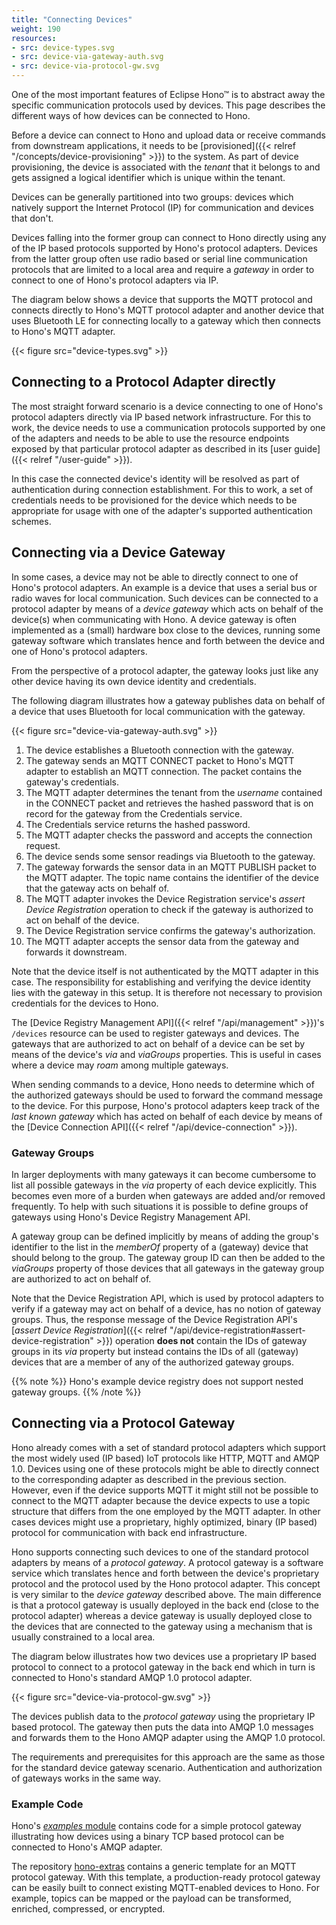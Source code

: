 ```yaml
---
title: "Connecting Devices"
weight: 190
resources:
- src: device-types.svg
- src: device-via-gateway-auth.svg
- src: device-via-protocol-gw.svg
---
```


One of the most important features of Eclipse Hono&trade; is to abstract away the specific communication protocols
used by devices. This page describes the different ways of how devices can be connected to Hono.
<!-- more -->

Before a device can connect to Hono and upload data or receive commands from downstream applications,
it needs to be [provisioned]({{< relref "/concepts/device-provisioning" >}}) to the system.
As part of device provisioning, the device is associated with the *tenant* that it belongs to and gets
assigned a logical identifier which is unique within the tenant.

Devices can be generally partitioned into two groups: devices which natively support the Internet Protocol
(IP) for communication and devices that don't.

Devices falling into the former group can connect to Hono directly using any of the IP based protocols supported
by Hono's protocol adapters. Devices from the latter group often use radio based or serial line communication protocols
that are limited to a local area and require a *gateway* in order to connect to one of Hono's protocol
adapters via IP.

The diagram below shows a device that supports the MQTT protocol and connects directly to Hono's MQTT protocol adapter
and another device that uses Bluetooth LE for connecting locally to a gateway which then connects to Hono's MQTT adapter.

{{< figure src="device-types.svg" >}}

## Connecting to a Protocol Adapter directly

The most straight forward scenario is a device connecting to one of Hono's protocol adapters directly via IP based
network infrastructure. For this to work, the device needs to use a communication protocols supported
by one of the adapters and needs to be able to use the resource endpoints exposed by that particular protocol adapter
as described in its [user guide]({{< relref "/user-guide" >}}).

In this case the connected device's identity will be resolved as part of authentication during connection establishment.
For this to work, a set of credentials needs to be provisioned for the device which needs to be appropriate for
usage with one of the adapter's supported authentication schemes.

## Connecting via a Device Gateway

In some cases, a device may not be able to directly connect to one of Hono's protocol adapters.
An example is a device that uses a serial bus or radio waves for local communication.
Such devices can be connected to a protocol adapter by means of a *device gateway* which acts on behalf
of the device(s) when communicating with Hono. A device gateway is often implemented as a (small) hardware box
close to the devices, running some gateway software which translates hence and forth between the device and one
of Hono's protocol adapters.

From the perspective of a protocol adapter, the gateway looks just like any other device having its own device
identity and credentials.

The following diagram illustrates how a gateway publishes data on behalf of a device that uses Bluetooth for local
communication with the gateway.

{{< figure src="device-via-gateway-auth.svg" >}}

1. The device establishes a Bluetooth connection with the gateway.
2. The gateway sends an MQTT CONNECT packet to Hono's MQTT adapter to establish an MQTT connection.
   The packet contains the gateway's credentials.
3. The MQTT adapter determines the tenant from the *username* contained in the CONNECT packet and retrieves
   the hashed password that is on record for the gateway from the Credentials service.
4. The Credentials service returns the hashed password.
5. The MQTT adapter checks the password and accepts the connection request.
6. The device sends some sensor readings via Bluetooth to the gateway.
7. The gateway forwards the sensor data in an MQTT PUBLISH packet to the MQTT adapter.
   The topic name contains the identifier of the device that the gateway acts on behalf of.
8. The MQTT adapter invokes the Device Registration service's *assert Device Registration* operation to
   check if the gateway is authorized to act on behalf of the device.
9. The Device Registration service confirms the gateway's authorization.
10. The MQTT adapter accepts the sensor data from the gateway and forwards it downstream.

Note that the device itself is not authenticated by the MQTT adapter in this case. The responsibility
for establishing and verifying the device identity lies with the gateway in this setup.
It is therefore not necessary to provision credentials for the devices to Hono.

The [Device Registry Management API]({{< relref "/api/management" >}})'s `/devices` resource can be used to
register gateways and devices. The gateways that are authorized to act on behalf of a device can be set by means
of the device's *via* and *viaGroups* properties. This is useful in cases where a device may *roam* among multiple gateways.

When sending commands to a device, Hono needs to determine which of the authorized gateways should be used to forward
the command message to the device. For this purpose, Hono's protocol adapters keep track of the *last known gateway*
which has acted on behalf of each device by means of the [Device Connection API]({{< relref "/api/device-connection" >}}).


### Gateway Groups

In larger deployments with many gateways it can become cumbersome to list all possible gateways in the *via* property
of each device explicitly. This becomes even more of a burden when gateways are added and/or removed frequently.
To help with such situations it is possible to define groups of gateways using Hono's Device Registry Management API.

A gateway group can be defined implicitly by means of adding the group's identifier to the list in the *memberOf*
property of a (gateway) device that should belong to the group. The gateway group ID can then be added to the *viaGroups*
property of those devices that all gateways in the gateway group are authorized to act on behalf of.

Note that the Device Registration API, which is used by protocol adapters to verify if a gateway may act on behalf of a
device, has no notion of gateway groups. Thus, the response message of the Device Registration API's
[*assert Device Registration*]({{< relref "/api/device-registration#assert-device-registration" >}}) operation **does
not** contain the IDs of gateway groups in its *via* property but instead contains the IDs of all (gateway) devices
that are a member of any of the authorized gateway groups.

{{% note %}}
Hono's example device registry does not support nested gateway groups.
{{% /note %}}

## Connecting via a Protocol Gateway

Hono already comes with a set of standard protocol adapters which support the most widely used (IP based) IoT protocols
like HTTP, MQTT and AMQP 1.0. Devices using one of these protocols might be able to directly connect to the corresponding
adapter as described in the previous section. However, even if the device supports MQTT it might still not be possible
to connect to the MQTT adapter because the device expects to use a topic structure that differs from the one employed
by the MQTT adapter. In other cases devices might use a proprietary, highly optimized, binary (IP based) protocol for
communication with back end infrastructure.

Hono supports connecting such devices to one of the standard protocol adapters by means of a *protocol gateway*.
A protocol gateway is a software service which translates hence and forth between the device's proprietary protocol and
the protocol used by the Hono protocol adapter. This concept is very similar to the *device gateway* described above.
The main difference is that a protocol gateway is usually deployed in the back end (close to the protocol adapter) whereas
a device gateway is usually deployed close to the devices that are connected to the gateway using a mechanism that is
usually constrained to a local area.

The diagram below illustrates how two devices use a proprietary IP based protocol to connect to a protocol gateway in the
back end which in turn is connected to Hono's standard AMQP 1.0 protocol adapter.

{{< figure src="device-via-protocol-gw.svg" >}}  

The devices publish data to the *protocol gateway* using the proprietary IP based protocol. The gateway then puts the
data into AMQP 1.0 messages and forwards them to the Hono AMQP adapter using the AMQP 1.0 protocol.

The requirements and prerequisites for this approach are the same as those for the standard device gateway scenario.
Authentication and authorization of gateways works in the same way.

### Example Code

Hono's [*examples* module](https://github.com/eclipse/hono/tree/master/example/protocol-adapter-example) contains code for
a simple protocol gateway illustrating how devices using a binary TCP based protocol can be connected to Hono's AMQP adapter.

The repository [hono-extras](https://github.com/eclipse/hono-extras) contains a generic template for an MQTT protocol gateway. 
With this template, a production-ready protocol gateway can be easily built to connect existing MQTT-enabled devices to Hono. 
For example, topics can be mapped or the payload can be transformed, enriched, compressed, or encrypted.
